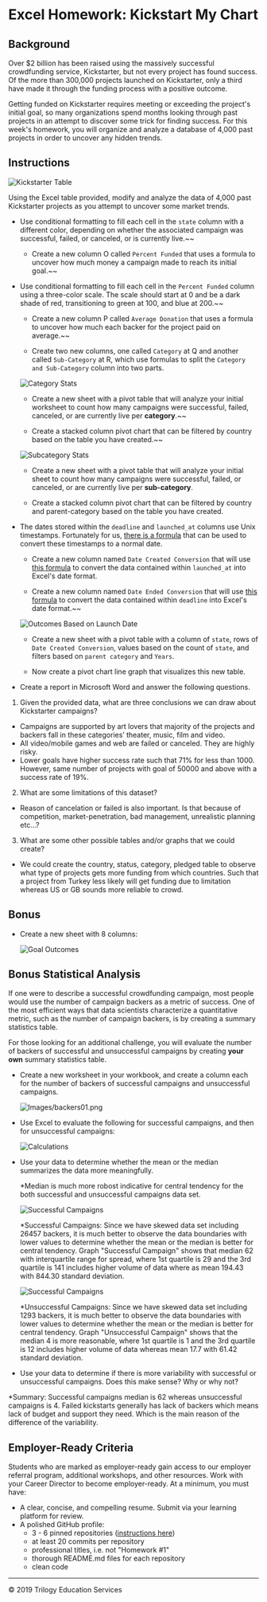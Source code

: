 # Excel Homework: Kickstart My Chart

## Background

Over $2 billion has been raised using the massively successful crowdfunding service, Kickstarter, but not every project has found success. Of the more than 300,000 projects launched on Kickstarter, only a third have made it through the funding process with a positive outcome.

Getting funded on Kickstarter requires meeting or exceeding the project's initial goal, so many organizations spend months looking through past projects in an attempt to discover some trick for finding success. For this week's homework, you will organize and analyze a database of 4,000 past projects in order to uncover any hidden trends.


## Instructions

![Kickstarter Table](Images/FullTable.PNG)

Using the Excel table provided, modify and analyze the data of 4,000 past Kickstarter projects as you attempt to uncover some market trends.

* Use conditional formatting to fill each cell in the `state` column with a different color, depending on whether the associated campaign was successful, failed, or canceled, or is currently live.~~

  * Create a new column O called `Percent Funded` that uses a formula to uncover how much money a campaign made to reach its initial goal.~~

* Use conditional formatting to fill each cell in the `Percent Funded` column using a three-color scale. The scale should start at 0 and be a dark shade of red, transitioning to green at 100, and blue at 200.~~

  * Create a new column P called `Average Donation` that uses a formula to uncover how much each backer for the project paid on average.~~

  * Create two new columns, one called `Category` at Q and another called `Sub-Category` at R, which use formulas to split the `Category and Sub-Category` column into two parts.

  ![Category Stats](Images/CategoryStats.PNG)

  * Create a new sheet with a pivot table that will analyze your initial worksheet to count how many campaigns were successful, failed, canceled, or are currently live per **category**.~~

  * Create a stacked column pivot chart that can be filtered by country based on the table you have created.~~

  ![Subcategory Stats](Images/SubcategoryStats.PNG)

  * Create a new sheet with a pivot table that will analyze your initial sheet to count how many campaigns were successful, failed, or canceled, or are currently live per **sub-category**.

  * Create a stacked column pivot chart that can be filtered by country and parent-category based on the table you have created.

* The dates stored within the `deadline` and `launched_at` columns use Unix timestamps. Fortunately for us, [there is a formula](https://www.extendoffice.com/documents/excel/2473-excel-timestamp-to-date.html) that can be used to convert these timestamps to a normal date.

  * Create a new column named `Date Created Conversion` that will use [this formula](https://www.extendoffice.com/documents/excel/2473-excel-timestamp-to-date.html) to convert the data contained within `launched_at` into Excel's date format.

  * Create a new column named `Date Ended Conversion` that will use [this formula](https://www.extendoffice.com/documents/excel/2473-excel-timestamp-to-date.html) to convert the data contained within `deadline` into Excel's date format.~~

  ![Outcomes Based on Launch Date](Images/LaunchDateOutcomes.PNG)

  * Create a new sheet with a pivot table with a column of `state`, rows of `Date Created Conversion`, values based on the count of `state`, and filters based on `parent category` and `Years`.

  * Now create a pivot chart line graph that visualizes this new table.

* Create a report in Microsoft Word and answer the following questions.

1. Given the provided data, what are three conclusions we can draw about Kickstarter campaigns?
* Campaigns are supported by art lovers that majority of the projects and backers fall in these categories’ theater, music, film and video.
* All video/mobile games and web are failed or canceled. They are highly risky.
* Lower goals have higher success rate such that 71% for less than 1000. However, same number of projects with goal of 50000 and above with a success rate of 19%. 

2. What are some limitations of this dataset?
* Reason of cancelation or failed is also important. Is that because of competition, market-penetration, bad management, unrealistic planning etc...?
3. What are some other possible tables and/or graphs that we could create?
* We could create the country, status, category, pledged table to observe what type of projects gets more funding from which countries. Such that a project from Turkey less likely will get funding due to limitation whereas US or GB sounds more reliable to crowd. 

## Bonus

* Create a new sheet with 8 columns:

  ![Goal Outcomes](Images/GoalOutcomes.PNG)


## Bonus Statistical Analysis

If one were to describe a successful crowdfunding campaign, most people would use the number of campaign backers as a metric of success. One of the most efficient ways that data scientists characterize a quantitative metric, such as the number of campaign backers, is by creating a summary statistics table.

For those looking for an additional challenge, you will evaluate the number of backers of successful and unsuccessful campaigns by creating **your own** summary statistics table.

* Create a new worksheet in your workbook, and create a column each for the number of backers of successful campaigns and unsuccessful campaigns.

  ![Images/backers01.png](Images/backers01.png)

* Use Excel to evaluate the following for successful campaigns, and then for unsuccessful campaigns:

  ![Calculations](Images/Tendency.png)

* Use your data to determine whether the mean or the median summarizes the data more meaningfully.

  *Median is much more robost indicative for central tendency for the both successful and unsuccessful campaigns data set. 

  ![Successful Campaigns](Images/successfulCampaigns.png)

  *Successful Campaigns: Since we have skewed data set including 26457 backers, it is much better to observe the data boundaries with lower values to determine whether the mean or the median is better for central tendency. Graph "Successful Campaign" shows that median 62 with interquartile range for spread, where 1st quartile is 29 and the 3rd quartile is 141 includes higher volume of data where as mean 194.43 with 844.30 standard deviation.

  ![Successful Campaigns](Images/successfulCampaigns.png)

  *Unsuccessful Campaigns: Since we have skewed data set including 1293 backers, it is much better to observe the data boundaries with lower values to determine whether the mean or the median is better for central tendency. Graph "Unsuccessful Campaign" shows that the median 4 is more reasonable, where 1st quartile is 1 and the 3rd quartile is 12 includes higher volume of data whereas mean 17.7 with 61.42 standard deviation.


* Use your data to determine if there is more variability with successful or unsuccessful campaigns. Does this make sense? Why or why not?

*Summary: Successful campaigns median is 62 whereas unsuccessful campaigns is 4. Failed kickstarts generally has lack of backers which means lack of budget and support they need. Which is the main reason of the difference of the variability.


## Employer-Ready Criteria

Students who are marked as employer-ready gain access to our employer referral program, additional workshops, and other resources. Work with your Career Director to become employer-ready. At a minimum, you must have:

- A clear, concise, and compelling resume. Submit via your learning platform for review.
- A polished GitHub profile:
  - 3 - 6 pinned repositories ([instructions here](https://docs.github.com/en/enterprise/2.13/user/articles/pinning-items-to-your-profile))
  - at least 20 commits per repository
  - professional titles, i.e. not "Homework #1"
  - thorough README.md files for each repository
  - clean code

- - -

© 2019 Trilogy Education Services
